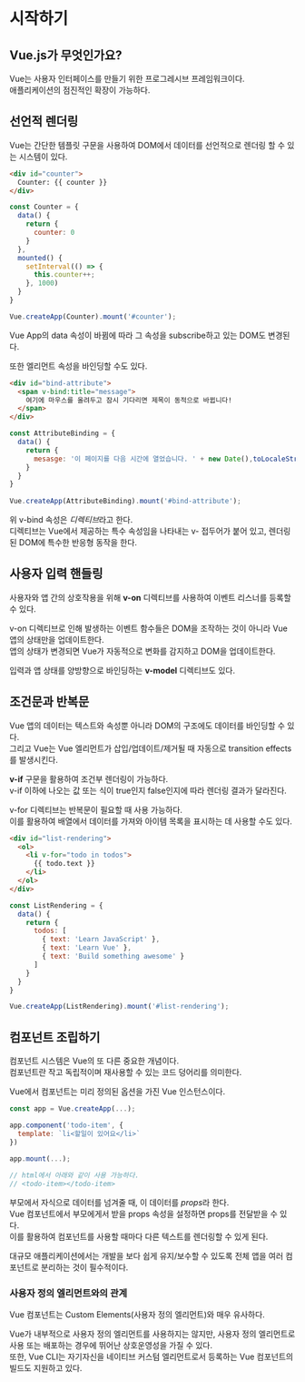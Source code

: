 # 시작하기

## Vue.js가 무엇인가요?

Vue는 사용자 인터페이스를 만들기 위한 프로그레시브 프레임워크이다.  
애플리케이션의 점진적인 확장이 가능하다.

## 선언적 렌더링

Vue는 간단한 템플릿 구문을 사용하여 DOM에서 데이터를 선언적으로 렌더링 할 수 있는 시스템이 있다.

```html
<div id="counter">
  Counter: {{ counter }}
</div>
```

```javascript
const Counter = {
  data() {
    return {
      counter: 0
    }
  },
  mounted() {
    setInterval(() => {
      this.counter++;
    }, 1000)
  }
}

Vue.createApp(Counter).mount('#counter');
```

Vue App의 data 속성이 바뀜에 따라 그 속성을 subscribe하고 있는 DOM도 변경된다.

또한 엘리먼트 속성을 바인딩할 수도 있다.

```html
<div id="bind-attribute">
  <span v-bind:title="message">
  	여기에 마우스를 올려두고 잠시 기다리면 제목이 동적으로 바뀝니다!
  </span>
</div>
```

```javascript
const AttributeBinding = {
  data() {
    return {
      mesasge: '이 페이지를 다음 시간에 열었습니다. ' + new Date(),toLocaleString()
    }
  }
}
  
Vue.createApp(AttributeBinding).mount('#bind-attribute');
```

위 v-bind 속성은 *디렉티브*라고 한다.  
디렉티브는 Vue에서 제공하는 특수 속성임을 나타내는 v- 접두어가 붙어 있고, 렌더링 된 DOM에 특수한 반응형 동작을 한다.

## 사용자 입력 핸들링

사용자와 앱 간의 상호작용을 위해 **v-on** 디렉티브를 사용하여 이벤트 리스너를 등록할 수 있다.

v-on 디렉티브로 인해 발생하는 이벤트 함수들은 DOM을 조작하는 것이 아니라 Vue 앱의 상태만을 업데이트한다.  
앱의 상태가 변경되면 Vue가 자동적으로 변화를 감지하고 DOM을 업데이트한다.

입력과 앱 상태를 양방향으로 바인딩하는 **v-model** 디렉티브도 있다.

## 조건문과 반복문

Vue 앱의 데이터는 텍스트와 속성뿐 아니라 DOM의 구조에도 데이터를 바인딩할 수 있다.  
그리고 Vue는 Vue 엘리먼트가 삽입/업데이트/제거될 때 자동으로 transition effects를 발생시킨다.

**v-if** 구문을 활용하여 조건부 렌더링이 가능하다.  
v-if 이하에 나오는 값 또는 식이 true인지 false인지에 따라 렌더링 결과가 달라진다.

v-for 디렉티브는 반복문이 필요할 때 사용 가능하다.  
이를 활용하여 배열에서 데이터를 가져와 아이템 목록을 표시하는 데 사용할 수도 있다.

```html
<div id="list-rendering">
  <ol>
    <li v-for="todo in todos">
      {{ todo.text }}
    </li>
  </ol>
</div>
```

```javascript
const ListRendering = {
  data() {
    return {
      todos: [
        { text: 'Learn JavaScript' },
        { text: 'Learn Vue' },
        { text: 'Build something awesome' }
      ]
    }
  }
}

Vue.createApp(ListRendering).mount('#list-rendering');
```

## 컴포넌트 조립하기

컴포넌트 시스템은 Vue의 또 다른 중요한 개념이다.  
컴포넌트란 작고 독립적이며 재사용할 수 있는 코드 덩어리를 의미한다.

Vue에서 컴포넌트는 미리 정의된 옵션을 가진 Vue 인스턴스이다.

```javascript
const app = Vue.createApp(...);

app.component('todo-item', {
  template: `li<할일이 있어요</li>`
})

app.mount(...);
          
// html에서 아래와 같이 사용 가능하다.
// <todo-item></todo-item>
```

부모에서 자식으로 데이터를 넘겨줄 때, 이 데이터를 *props*라 한다.  
Vue 컴포넌트에서 부모에게서 받을 props 속성을 설정하면 props를 전달받을 수 있다.  
이를 활용하여 컴포넌트를 사용할 때마다 다른 텍스트를 렌더링할 수 있게 된다.

대규모 애플리케이션에서는 개발을 보다 쉽게 유지/보수할 수 있도록 전체 앱을 여러 컴포넌트로 분리하는 것이 필수적이다.

### 사용자 정의 엘리먼트와의 관계

Vue 컴포넌트는 Custom Elements(사용자 정의 엘리먼트)와 매우 유사하다.

Vue가 내부적으로 사용자 정의 엘리먼트를 사용하지는 않지만, 사용자 정의 엘리먼트로 사용 또는 배포하는 경우에 뛰어난 상호운영성을 가질 수 있다.  
또한, Vue CLI는 자기자신을 네이티브 커스텀 엘리먼트로서 등록하는 Vue 컴포넌트의 빌드도 지원하고 있다.
